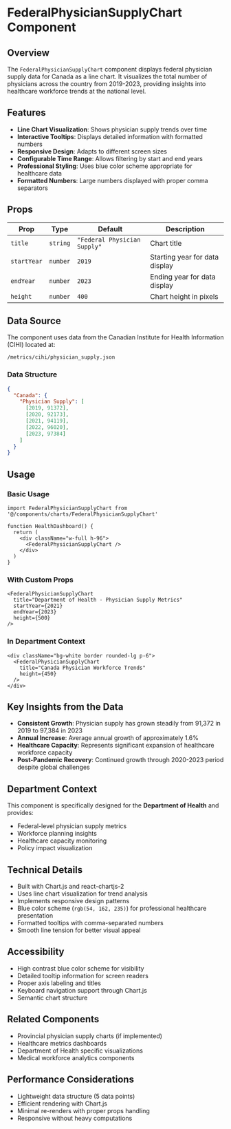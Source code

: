 # FederalPhysicianSupplyChart Component

## Overview

The `FederalPhysicianSupplyChart` component displays federal physician supply data for Canada as a line chart. It visualizes the total number of physicians across the country from 2019-2023, providing insights into healthcare workforce trends at the national level.

## Features

- **Line Chart Visualization**: Shows physician supply trends over time
- **Interactive Tooltips**: Displays detailed information with formatted numbers
- **Responsive Design**: Adapts to different screen sizes
- **Configurable Time Range**: Allows filtering by start and end years
- **Professional Styling**: Uses blue color scheme appropriate for healthcare data
- **Formatted Numbers**: Large numbers displayed with proper comma separators

## Props

| Prop | Type | Default | Description |
|------|------|---------|-------------|
| `title` | `string` | `"Federal Physician Supply"` | Chart title |
| `startYear` | `number` | `2019` | Starting year for data display |
| `endYear` | `number` | `2023` | Ending year for data display |
| `height` | `number` | `400` | Chart height in pixels |

## Data Source

The component uses data from the Canadian Institute for Health Information (CIHI) located at:
```
/metrics/cihi/physician_supply.json
```

### Data Structure

```json
{
  "Canada": {
    "Physician Supply": [
      [2019, 91372],
      [2020, 92173],
      [2021, 94119],
      [2022, 96020],
      [2023, 97384]
    ]
  }
}
```

## Usage

### Basic Usage

```tsx
import FederalPhysicianSupplyChart from '@/components/charts/FederalPhysicianSupplyChart'

function HealthDashboard() {
  return (
    <div className="w-full h-96">
      <FederalPhysicianSupplyChart />
    </div>
  )
}
```

### With Custom Props

```tsx
<FederalPhysicianSupplyChart
  title="Department of Health - Physician Supply Metrics"
  startYear={2021}
  endYear={2023}
  height={500}
/>
```

### In Department Context

```tsx
<div className="bg-white border rounded-lg p-6">
  <FederalPhysicianSupplyChart
    title="Canada Physician Workforce Trends"
    height={450}
  />
</div>
```

## Key Insights from the Data

- **Consistent Growth**: Physician supply has grown steadily from 91,372 in 2019 to 97,384 in 2023
- **Annual Increase**: Average annual growth of approximately 1.6%
- **Healthcare Capacity**: Represents significant expansion of healthcare workforce capacity
- **Post-Pandemic Recovery**: Continued growth through 2020-2023 period despite global challenges

## Department Context

This component is specifically designed for the **Department of Health** and provides:

- Federal-level physician supply metrics
- Workforce planning insights
- Healthcare capacity monitoring
- Policy impact visualization

## Technical Details

- Built with Chart.js and react-chartjs-2
- Uses line chart visualization for trend analysis
- Implements responsive design patterns
- Blue color scheme (`rgb(54, 162, 235)`) for professional healthcare presentation
- Formatted tooltips with comma-separated numbers
- Smooth line tension for better visual appeal

## Accessibility

- High contrast blue color scheme for visibility
- Detailed tooltip information for screen readers
- Proper axis labeling and titles
- Keyboard navigation support through Chart.js
- Semantic chart structure

## Related Components

- Provincial physician supply charts (if implemented)
- Healthcare metrics dashboards
- Department of Health specific visualizations
- Medical workforce analytics components

## Performance Considerations

- Lightweight data structure (5 data points)
- Efficient rendering with Chart.js
- Minimal re-renders with proper props handling
- Responsive without heavy computations